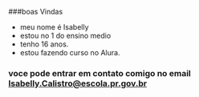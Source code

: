 ###boas Vindas

- meu nome é Isabelly
- estou no 1 do ensino medio
- tenho 16 anos.
- estou fazendo curso no Alura.

### voce pode entrar em contato comigo no email Isabelly.Calistro@escola.pr.gov.br
